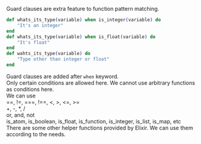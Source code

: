 Guard clauses are extra feature to function pattern matching.
```elixir
def whats_its_type(variable) when is_integer(variable) do
    "It's an integer"
end
def whats_its_type(variable) when is_float(variable) do
    "It's float"
end
def wahts_its_type(variable) do
    "Type other than integer or float"
end
```
Guard clauses are added after `when` keyword.  
Only certain conditions are allowed here. We cannot use arbitrary functions as conditions here.  
We can use   
==, !=, ===, !==, <, >, <=, >=  
+, -, *, /  
or, and, not  
is_atom, is_boolean, is_float, is_function, is_integer, is_list, is_map, etc  
There are some other helper functions provided by Elixir. We can use them according to the needs.
